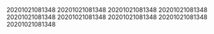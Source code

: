 20201021081348
20201021081348
20201021081348
20201021081348
20201021081348
20201021081348
20201021081348
20201021081348
20201021081348
